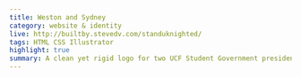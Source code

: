 ```yaml
---
title: Weston and Sydney
category: website & identity
live: http://builtby.stevedv.com/standuknighted/
tags: HTML CSS Illustrator
highlight: true
summary: A clean yet rigid logo for two UCF Student Government presidential hopefuls.<br> To match, I made them a simple one-page website for their campaign.
---
```

